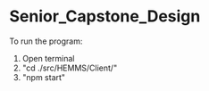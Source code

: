 # Senior_Capstone_Design

To run the program:

1. Open terminal
2. "cd ./src/HEMMS/Client/"
3. "npm start"
